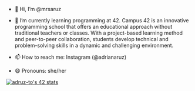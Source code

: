 - 👋 Hi, I’m @mrsaruz

- 🌱 I’m currently learning programming at 42. Campus 42 is an innovative programming school
  that offers an educational approach without traditional teachers or classes. With a project-based learning method
  and peer-to-peer collaboration, students develop technical and problem-solving skills in a dynamic and challenging environment.
- 📫 How to reach me: Instagram (@adrianaruz)
- 😄 Pronouns: she/her

<!---
mrsaruz/mrsaruz is a ✨ special ✨ repository because its `README.md` (this file) appears on your GitHub profile.
You can click the Preview link to take a look at your changes.
--->

 [![adruz-to's 42 stats](https://badge.mediaplus.ma/darkgray/adruz-to?1337Badge=off&UM6P=off)](https://github.com/oakoudad/badge42)
